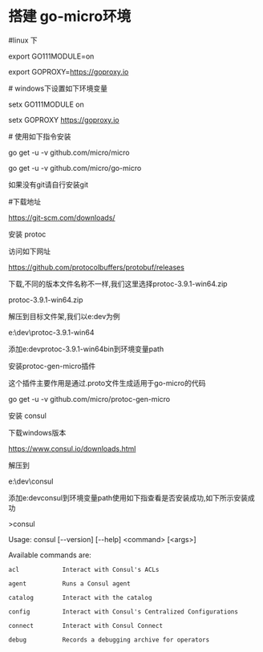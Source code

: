# 搭建 go-micro环境



\#linux 下

export GO111MODULE=on

export GOPROXY=https://goproxy.io

\# windows下设置如下环境变量

setx GO111MODULE on

setx GOPROXY https://goproxy.io

\# 使用如下指令安装

go get -u -v github.com/micro/micro

go get -u -v github.com/micro/go-micro

如果没有git请自行安装git



\#下载地址

https://git-scm.com/downloads/

安装 protoc

访问如下网址



https://github.com/protocolbuffers/protobuf/releases

下载,不同的版本文件名称不一样,我们这里选择protoc-3.9.1-win64.zip



protoc-3.9.1-win64.zip

解压到目标文件架,我们以e:dev为例



e:\dev\protoc-3.9.1-win64

添加e:devprotoc-3.9.1-win64bin到环境变量path



安装protoc-gen-micro插件

这个插件主要作用是通过.proto文件生成适用于go-micro的代码



go get -u -v github.com/micro/protoc-gen-micro

安装 consul

下载windows版本



https://www.consul.io/downloads.html

解压到



e:\dev\consul

添加e:devconsul到环境变量path使用如下指查看是否安装成功,如下所示安装成功



&gt;consul

Usage: consul \[--version\] \[--help\] &lt;command&gt; \[&lt;args&gt;\]

Available commands are:

    acl            Interact with Consul's ACLs

    agent          Runs a Consul agent

    catalog        Interact with the catalog

    config         Interact with Consul's Centralized Configurations

    connect        Interact with Consul Connect

    debug          Records a debugging archive for operators

